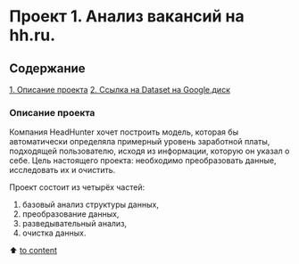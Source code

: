 # Проект 1. Анализ вакансий на hh.ru.

## Содержание
[1. Описание проекта](https://github.com/Tzume/Tzume_DS/edit/main/Проект_1/README.md#Описание_проекта)
[2. Ссылка на Dataset на Google.диск](https://github.com/Tzume/Tzume_DS/edit/main/Project_1/README.md#Ссылка_на_Dataset_на_Google.диск)

### Описание проекта
Компания HeadHunter хочет построить модель, которая бы автоматически определяла примерный уровень заработной платы, подходящей пользователю, исходя из информации, которую он указал о себе. Цель настоящего проекта: необходимо преобразовать данные, исследовать их и очистить.

Проект состоит из четырёх частей:
1) базовый анализ структуры данных,
2) преобразование данных,
3) разведывательный анализ,
4) очистка данных.

:arrow_up: [to content](https://github.com/Tzume/Tzume_DS/edit/main/Project_1/README.md#Содержание)
